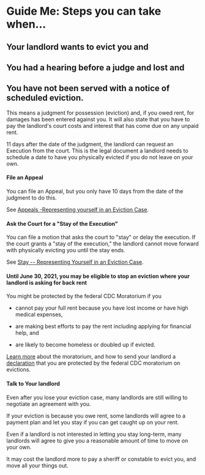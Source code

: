 Guide Me: Steps you can take when...
====================================
Your landlord wants to evict you and
-------------------------------------------------------
You had a hearing before a judge and lost and 
-------------------------------------------------------
You have not been served with a notice of scheduled eviction.
---------------------------------------------------------------------------------------

This means a judgment for possession (eviction) and, if you owed rent,
for damages has been entered against you. It will also state that you
have to pay the landlord's court costs and interest that has come due on
any unpaid rent.

11 days after the date of the judgment, the landlord can request an
Execution from the court. This is the legal document a landlord needs to
schedule a date to have you physically evicted if you do not leave on
your own.

#### File an Appeal

You can file an Appeal, but you only have 10 days from the date of the
judgment to do this.

See [Appeals -Representing yourself in an Eviction Case](https://www.masslegalhelp.org/housing/lt1-booklet-7-appeals.pdf).

#### Ask the Court for a \"Stay of the Execution\" 

You can file a motion that asks the court to \"stay\" or delay the
execution. If the court grants a \"stay of the execution,\" the landlord
cannot move forward with physically evicting you until the stay ends.

See [Stay -- Representing Yourself in an Eviction Case](https://www.masslegalhelp.org/housing/lt1-booklet-8-stay.pdf).

####  Until June 30, 2021, you may be eligible to stop an eviction where your landlord is asking for back rent

You might be protected by the federal CDC Moratorium if you

-   cannot pay your full rent because you have lost income or have high
    medical expenses,

-   are making best efforts to pay the rent including applying for
    financial help, and

-   are likely to become homeless or doubled up if evicted.

[Learn more](https://www.masslegalhelp.org/covid-19/housing) about the
moratorium, and how to send your landlord a
[declaration](https://MassLegalHelp.org/cdc-declaration.pdf)
that you are protected by the federal CDC moratorium on evictions.

#### Talk to Your landlord

Even after you lose your eviction case, many landlords are still willing
to negotiate an agreement with you.

If your eviction is because you owe rent, some landlords will agree to a
payment plan and let you stay if you can get caught up on your rent.

Even if a landlord is not interested in letting you stay long-term, many
landlords will agree to give you a reasonable amount of time to move on
your own.

It may cost the landlord more to pay a sheriff or constable to evict
you, and move all your things out.

